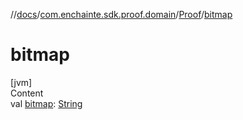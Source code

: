 //[docs](../../index.md)/[com.enchainte.sdk.proof.domain](../index.md)/[Proof](index.md)/[bitmap](bitmap.md)



# bitmap  
[jvm]  
Content  
val [bitmap](bitmap.md): [String](https://kotlinlang.org/api/latest/jvm/stdlib/kotlin/-string/index.html)  



